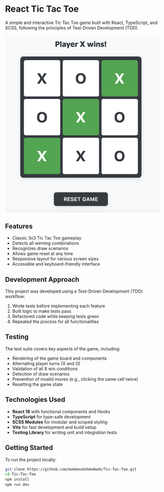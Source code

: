 # React Tic Tac Toe

A simple and interactive Tic Tac Toe game built with React, TypeScript, and SCSS, following the principles of Test-Driven Development (TDD).

![Tic-Tac-Toe](TicTacToe.png)

## Features

- Classic 3x3 Tic Tac Toe gameplay
- Detects all winning combinations
- Recognizes draw scenarios
- Allows game reset at any time
- Responsive layout for various screen sizes
- Accessible and keyboard-friendly interface

## Development Approach

This project was developed using a Test-Driven Development (TDD) workflow:

1. Wrote tests before implementing each feature
2. Built logic to make tests pass
3. Refactored code while keeping tests green
4. Repeated the process for all functionalities

## Testing

The test suite covers key aspects of the game, including:

- Rendering of the game board and components
- Alternating player turns (X and O)
- Validation of all 8 win conditions
- Detection of draw scenarios
- Prevention of invalid moves (e.g., clicking the same cell twice)
- Resetting the game state

## Technologies Used

- **React 18** with functional components and Hooks
- **TypeScript** for type-safe development
- **SCSS Modules** for modular and scoped styling
- **Vite** for fast development and build setup
- **Testing Library** for writing unit and integration tests

## Getting Started

To run the project locally:

```bash
git clone https://github.com/mahmoudahmedweb/Tic-Tac-Toe.git
cd Tic-Tac-Toe
npm install
npm run dev
```
